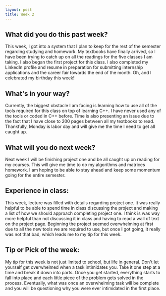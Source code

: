 ```yaml
---
layout: post
title: Week 2
---
```


## What did you do this past week?

This week, I got into a system that I plan to keep for the rest of the semester regarding studying and homework. My textbooks have finally arrived, so I have been trying to catch up on all the readings for the five classes I am taking. I also began the first project for this class. I also completed my LinkedIn profile and resume in preparation for submitting internship applications and the career fair towards the end of the month. Oh, and I celebrated my birthday this week! 

## What's in your way?

Currently, the biggest obstacle I am facing is learning how to use all of the tools required for this class on top of learning C++. I have never used any of the tools or coded in C++ before. Time is also presenting an issue due to the fact that I have close to 200 pages between all my textbooks to read. Thankfully, Monday is labor day and will give me the time I need to get all caught up.

## What will you do next week?

Next week I will be finishing project one and be all caught up on reading for my courses. This will give me time to do my algorithms and matrices homework. I am hoping to be able to stay ahead and keep some momentum going for the entire semester.

## Experience in class:

This week, lecture was filled with details regarding project one. It was really helpful to be able to spend time in class discussing the project and making a list of how we should approach completing project one. I think is was way more helpful than not discussing it in class and having to read a wall of text on the project page. Beginning the project seemed overwhelming at first due to all the new tools we are required to use, but once I got going, it really was not that bad, which leads me to my tip for this week. 

## Tip or Pick of the week:

My tip for this week is not just limited to school, but life in general. Don't let yourself get overwhelmed when a task intimidates you. Take it one step at a time and break it down into parts. Once you get started, everything starts to fall into place and each little piece of the problem gets solved in the process. Eventually, what was once an overwhelming task will be complete and you will be questioning why you were ever intimidated in the first place.
